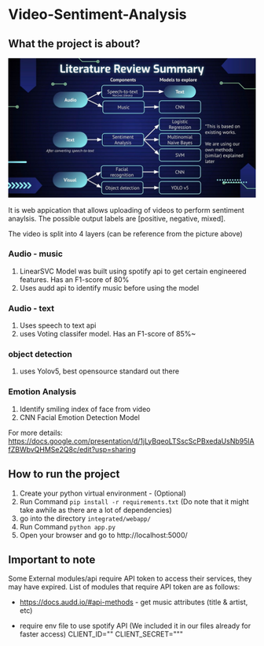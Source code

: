 # Video-Sentiment-Analysis

## What the project is about?
![plot](./overview.jpg)

It is web appication that allows uploading of videos to perform sentiment anaylsis. The possible output labels are [positive, negative, mixed]. 

The video is split into 4 layers (can be reference from the picture above)
### Audio - music
1. LinearSVC Model was built using spotify api to get certain engineered features. Has an F1-score of 80%
2. Uses audd api to identify music before using the model

### Audio - text
1. Uses speech to text api
2. uses Voting classifer model. Has an F1-score of 85%~

### object detection
1. uses Yolov5, best opensource standard out there

### Emotion Analysis
1. Identify smiling index of face from video
2. CNN Facial Emotion Detection Model

For more details:
https://docs.google.com/presentation/d/1jLyBqeoLTSscScPBxedaUsNb95lAfZBWbvQHMSe2Q8c/edit?usp=sharing



## How to run the project
1. Create your python virtual environment - (Optional)
2.  Run Command `` pip install -r requirements.txt `` (Do note that it might take awhile as there are a lot of dependencies)
3. go into the directory ``integrated/webapp/``
4. Run Command ``python app.py``
5. Open your browser and go to http://localhost:5000/

## Important to note 
Some External modules/api require API token to access their services, they may have expired. List of modules that require API token are as follows:
- https://docs.audd.io/#api-methods - get music attributes (title & artist, etc)

- require env file to use spotify API (We included it in our files already for faster access)
CLIENT_ID=""
CLIENT_SECRET="""
